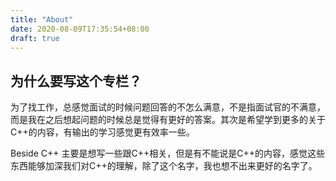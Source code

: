 ```yaml
---
title: "About"
date: 2020-08-09T17:35:54+08:00
draft: true
---
```


## 为什么要写这个专栏？

为了找工作，总感觉面试的时候问题回答的不怎么满意，不是指面试官的不满意，而是我在之后想起问题的时候总是觉得有更好的答案。其次是希望学到更多的关于C++的内容，有输出的学习感觉更有效率一些。

Beside C++ 主要是想写一些跟C++相关，但是有不能说是C++的内容，感觉这些东西能够加深我们对C++的理解，除了这个名字，我也想不出来更好的名字了。